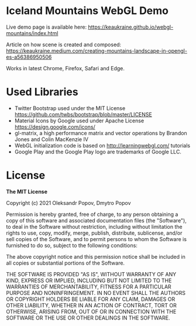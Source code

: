 # Iceland Mountains WebGL Demo

Live demo page is available here: https://keaukraine.github.io/webgl-mountains/index.html

Article on how scene is created and composed: https://keaukraine.medium.com/creating-mountains-landscape-in-opengl-es-a56386950506

Works in latest Chrome, Firefox, Safari and Edge.

# Used Libraries

* Twitter Bootstrap used under the MIT License https://github.com/twbs/bootstrap/blob/master/LICENSE
* Material Icons by Google used under Apache License https://design.google.com/icons/
* gl-matrix, a high performance matrix and vector operations by Brandon Jones and Colin MacKenzie IV
* WebGL initialization code is based on http://learningwebgl.com/ tutorials
* Google Play and the Google Play logo are trademarks of Google LLC.

# License

**The MIT License**

Copyright (c) 2021 Oleksandr Popov, Dmytro Popov

Permission is hereby granted, free of charge, to any person obtaining a copy of this software and associated documentation files (the "Software"), to deal in the Software without restriction, including without limitation the rights to use, copy, modify, merge, publish, distribute, sublicense, and/or sell copies of the Software, and to permit persons to whom the Software is furnished to do so, subject to the following conditions:

The above copyright notice and this permission notice shall be included in all copies or substantial portions of the Software.

THE SOFTWARE IS PROVIDED "AS IS", WITHOUT WARRANTY OF ANY KIND, EXPRESS OR IMPLIED, INCLUDING BUT NOT LIMITED TO THE WARRANTIES OF MERCHANTABILITY, FITNESS FOR A PARTICULAR PURPOSE AND NONINFRINGEMENT. IN NO EVENT SHALL THE AUTHORS OR COPYRIGHT HOLDERS BE LIABLE FOR ANY CLAIM, DAMAGES OR OTHER LIABILITY, WHETHER IN AN ACTION OF CONTRACT, TORT OR OTHERWISE, ARISING FROM, OUT OF OR IN CONNECTION WITH THE SOFTWARE OR THE USE OR OTHER DEALINGS IN THE SOFTWARE.
